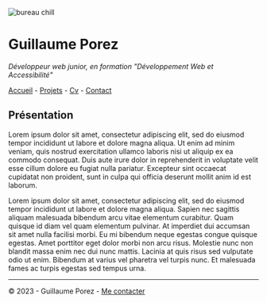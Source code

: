 ![bureau chill](https://www.ctendance.fr/wp-content/uploads/2020/11/1-bureau-feng-shui-istock-1024x677.jpg)

# Guillaume Porez


  *Développeur web junior, en formation "Développement Web et Accessibilité"*

[Accueil](README.md) - [Projets](Projets.md) - [Cv]() - [Contact](contact.md)


## Présentation


Lorem ipsum dolor sit amet, consectetur adipiscing elit, sed do eiusmod tempor incididunt ut labore et dolore magna aliqua. Ut enim ad minim veniam, quis nostrud exercitation ullamco laboris nisi ut aliquip ex ea commodo consequat. Duis aute irure dolor in reprehenderit in voluptate velit esse cillum dolore eu fugiat nulla pariatur. Excepteur sint occaecat cupidatat non proident, sunt in culpa qui officia deserunt mollit anim id est laborum.

Lorem ipsum dolor sit amet, consectetur adipiscing elit, sed do eiusmod tempor incididunt ut labore et dolore magna aliqua. Sapien nec sagittis aliquam malesuada bibendum arcu vitae elementum curabitur. Quam quisque id diam vel quam elementum pulvinar. At imperdiet dui accumsan sit amet nulla facilisi morbi. Eu mi bibendum neque egestas congue quisque egestas. Amet porttitor eget dolor morbi non arcu risus. Molestie nunc non blandit massa enim nec dui nunc mattis. Lacinia at quis risus sed vulputate odio ut enim. Bibendum at varius vel pharetra vel turpis nunc. Et malesuada fames ac turpis egestas sed tempus urna.

___________________________________________________________________

© 2023 - Guillaume Porez - [Me contacter](contact.md)


